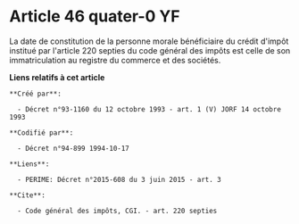 # Article 46 quater-0 YF

La date de constitution de la personne morale bénéficiaire du crédit d'impôt institué par l'article 220 septies du code
général des impôts est celle de son immatriculation au registre du commerce et des sociétés.

**Liens relatifs à cet article**

	**Créé par**:

	  - Décret n°93-1160 du 12 octobre 1993 - art. 1 (V) JORF 14 octobre 1993

	**Codifié par**:

	  - Décret n°94-899 1994-10-17

	**Liens**:

	  - PERIME: Décret n°2015-608 du 3 juin 2015 - art. 3

	**Cite**:

	  - Code général des impôts, CGI. - art. 220 septies

